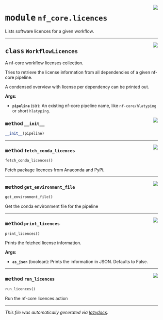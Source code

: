 <!-- markdownlint-disable -->

<a href="../../nf_core/licences.py#L0"><img align="right" style="float:right;" src="https://img.shields.io/badge/-source-cccccc?style=flat-square"></a>

# <kbd>module</kbd> `nf_core.licences`
Lists software licences for a given workflow. 



---

<a href="../../nf_core/licences.py#L19"><img align="right" style="float:right;" src="https://img.shields.io/badge/-source-cccccc?style=flat-square"></a>

## <kbd>class</kbd> `WorkflowLicences`
A nf-core workflow licenses collection. 

Tries to retrieve the license information from all dependencies of a given nf-core pipeline. 

A condensed overview with license per dependency can be printed out. 



**Args:**
 
 - <b>`pipeline`</b> (str):  An existing nf-core pipeline name, like `nf-core/hlatyping`  or short `hlatyping`. 

<a href="../../nf_core/licences.py#L32"><img align="right" style="float:right;" src="https://img.shields.io/badge/-source-cccccc?style=flat-square"></a>

### <kbd>method</kbd> `__init__`

```python
__init__(pipeline)
```








---

<a href="../../nf_core/licences.py#L70"><img align="right" style="float:right;" src="https://img.shields.io/badge/-source-cccccc?style=flat-square"></a>

### <kbd>method</kbd> `fetch_conda_licences`

```python
fetch_conda_licences()
```

Fetch package licences from Anaconda and PyPi. 

---

<a href="../../nf_core/licences.py#L49"><img align="right" style="float:right;" src="https://img.shields.io/badge/-source-cccccc?style=flat-square"></a>

### <kbd>method</kbd> `get_environment_file`

```python
get_environment_file()
```

Get the conda environment file for the pipeline 

---

<a href="../../nf_core/licences.py#L91"><img align="right" style="float:right;" src="https://img.shields.io/badge/-source-cccccc?style=flat-square"></a>

### <kbd>method</kbd> `print_licences`

```python
print_licences()
```

Prints the fetched license information. 



**Args:**
 
 - <b>`as_json`</b> (boolean):  Prints the information in JSON. Defaults to False. 

---

<a href="../../nf_core/licences.py#L41"><img align="right" style="float:right;" src="https://img.shields.io/badge/-source-cccccc?style=flat-square"></a>

### <kbd>method</kbd> `run_licences`

```python
run_licences()
```

Run the nf-core licences action 




---

_This file was automatically generated via [lazydocs](https://github.com/ml-tooling/lazydocs)._
